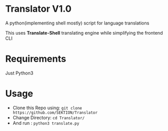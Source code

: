 # Translator V1.0
A python(implementing shell mostly) script for language translations

This uses **Translate-Shell** translating engine while simplifying the frontend CLI

# Requirements
Just Python3

# Usage
- Clone this Repo using:
`git clone https://github.com/SEKTION/Translator`
- Change Directory:
`cd Translator/`
- And run : 
`python3 translate.py`
